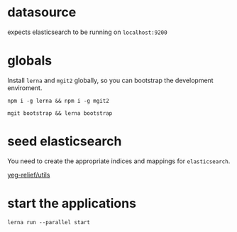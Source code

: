 # datasource

expects elasticsearch to be running on `localhost:9200`

# globals

Install `lerna` and `mgit2` globally, so you can bootstrap the development
enviroment.

`npm i -g lerna && npm i -g mgit2`

`mgit bootstrap && lerna bootstrap`

# seed elasticsearch

You need to create the appropriate indices and mappings for `elasticsearch`.

[yeg-relief/utils](https://github.com/yeg-relief/utils/tree/master/seed)

# start the applications

`lerna run --parallel start`